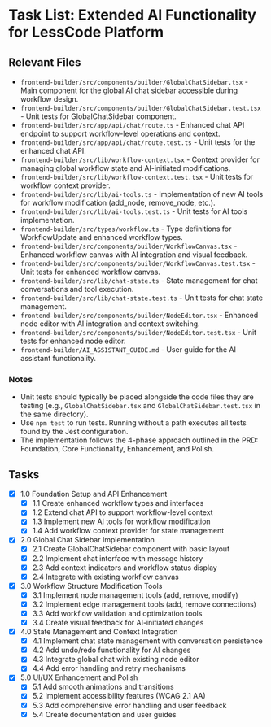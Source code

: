 # Task List: Extended AI Functionality for LessCode Platform

## Relevant Files

- `frontend-builder/src/components/builder/GlobalChatSidebar.tsx` - Main component for the global AI chat sidebar accessible during workflow design.
- `frontend-builder/src/components/builder/GlobalChatSidebar.test.tsx` - Unit tests for GlobalChatSidebar component.
- `frontend-builder/src/app/api/chat/route.ts` - Enhanced chat API endpoint to support workflow-level operations and context.
- `frontend-builder/src/app/api/chat/route.test.ts` - Unit tests for the enhanced chat API.
- `frontend-builder/src/lib/workflow-context.tsx` - Context provider for managing global workflow state and AI-initiated modifications.
- `frontend-builder/src/lib/workflow-context.test.tsx` - Unit tests for workflow context provider.
- `frontend-builder/src/lib/ai-tools.ts` - Implementation of new AI tools for workflow modification (add_node, remove_node, etc.).
- `frontend-builder/src/lib/ai-tools.test.ts` - Unit tests for AI tools implementation.
- `frontend-builder/src/types/workflow.ts` - Type definitions for WorkflowUpdate and enhanced workflow types.
- `frontend-builder/src/components/builder/WorkflowCanvas.tsx` - Enhanced workflow canvas with AI integration and visual feedback.
- `frontend-builder/src/components/builder/WorkflowCanvas.test.tsx` - Unit tests for enhanced workflow canvas.
- `frontend-builder/src/lib/chat-state.ts` - State management for chat conversations and tool execution.
- `frontend-builder/src/lib/chat-state.test.ts` - Unit tests for chat state management.
- `frontend-builder/src/components/builder/NodeEditor.tsx` - Enhanced node editor with AI integration and context switching.
- `frontend-builder/src/components/builder/NodeEditor.test.tsx` - Unit tests for enhanced node editor.
- `frontend-builder/AI_ASSISTANT_GUIDE.md` - User guide for the AI assistant functionality.

### Notes

- Unit tests should typically be placed alongside the code files they are testing (e.g., `GlobalChatSidebar.tsx` and `GlobalChatSidebar.test.tsx` in the same directory).
- Use `npm test` to run tests. Running without a path executes all tests found by the Jest configuration.
- The implementation follows the 4-phase approach outlined in the PRD: Foundation, Core Functionality, Enhancement, and Polish.

## Tasks

- [x] 1.0 Foundation Setup and API Enhancement
  - [x] 1.1 Create enhanced workflow types and interfaces
  - [x] 1.2 Extend chat API to support workflow-level context
  - [x] 1.3 Implement new AI tools for workflow modification
  - [x] 1.4 Add workflow context provider for state management
- [x] 2.0 Global Chat Sidebar Implementation
  - [x] 2.1 Create GlobalChatSidebar component with basic layout
  - [x] 2.2 Implement chat interface with message history
  - [x] 2.3 Add context indicators and workflow status display
  - [x] 2.4 Integrate with existing workflow canvas
- [x] 3.0 Workflow Structure Modification Tools
  - [x] 3.1 Implement node management tools (add, remove, modify)
  - [x] 3.2 Implement edge management tools (add, remove connections)
  - [x] 3.3 Add workflow validation and optimization tools
  - [x] 3.4 Create visual feedback for AI-initiated changes
- [x] 4.0 State Management and Context Integration
  - [x] 4.1 Implement chat state management with conversation persistence
  - [x] 4.2 Add undo/redo functionality for AI changes
  - [x] 4.3 Integrate global chat with existing node editor
  - [x] 4.4 Add error handling and retry mechanisms
- [x] 5.0 UI/UX Enhancement and Polish
  - [x] 5.1 Add smooth animations and transitions
  - [x] 5.2 Implement accessibility features (WCAG 2.1 AA)
  - [x] 5.3 Add comprehensive error handling and user feedback
  - [x] 5.4 Create documentation and user guides 